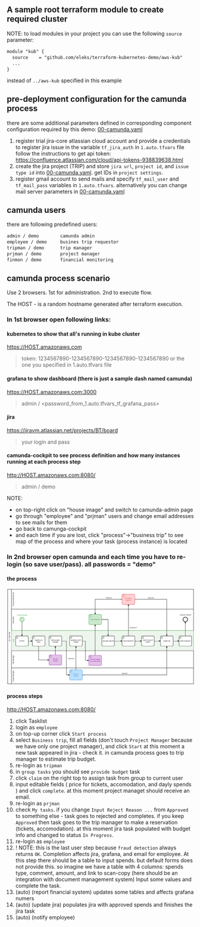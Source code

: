 ## A sample root terraform module to create required cluster

NOTE: to load modules in your project you can use the following `source` parameter:

```
module "kub" {
  source    = "github.com/eleks/terraform-kubernetes-demo/aws-kub"
  ...
}
```
instead of `../aws-kub` specified in this example

## pre-deployment configuration for the camunda process

there are some additional parameters defined in corresponding component configuration required by this demo: [00-camunda.yaml](./persistent/bpm/conf/00-camunda.yaml)

1. register trial jira-core atlassian cloud account and provide a credentials to register jira issue in the variable `tf_jira_auth` in `1.auto.tfvars` file
   follow the instructions to get api token: https://confluence.atlassian.com/cloud/api-tokens-938839638.html
2. create the jira project (TRIP) and store `jira url`, `project id`, and `issue type id` into [00-camunda.yaml](./persistent/bpm/conf/00-camunda.yaml).
   get IDs in `project settings`.
3. register gmail account to send mails and specify `tf_mail_user` and `tf_mail_pass` variables in `1.auto.tfvars`. alternatively you can change mail server parameters in 
   [00-camunda.yaml](./persistent/bpm/conf/00-camunda.yaml)

## camunda users

there are following predefined users:
```
admin / demo        camunda admin
employee / demo     busines trip requestor
tripman / demo      trip manager
prjman / demo		project manager
finmon / demo		financial monitoring
```

## camunda process scenario

Use 2 browsers. 1st for administration. 2nd to execute flow.

The HOST - is a random hostname generated after terraform execution.

### In 1st browser open following links:

#### kubernetes to show that all's running in kube cluster
https://HOST.amazonaws.com

> token: 1234567890-1234567890-1234567890-1234567890
> or the one you specified in 1.auto.tfvars file

#### grafana to show dashboard (there is just a sample dash named camunda)

https://HOST.amazonaws.com:3000

> admin / <password_from_1.auto.tfvars_tf_grafana_pass>

#### jira

https://jiravm.atlassian.net/projects/BT/board

> your login and pass
  
#### camunda-cockpit to see process definition and how many instances running at each process step
http://HOST.amazonaws.com:8080/

> admin / demo

NOTE: 
- on top-right click on "house image" and switch to camunda-admin page
- go through "employee" and "prjman" users and change email addresses to see mails for them
- go back to camunga-cockpit
- and each time if you are lost, click "process"->"business trip" to see map of the process and where your task (process instance) is located


### In 2nd browser open camunda and each time you have to re-login (so save user/pass). all passwords = "demo"

#### the process

![flow](../assets/BusinessTrip.png)

#### process steps

http://HOST.amazonaws.com:8080/

01. click Tasklist
02. login as `employee`
03. on top-up corner click `Start process`
04. select `Business trip`, fill all fields (don't touch `Project Manager` because we have only one project manager), and click `Start`
    at this moment a new task appeared in jira - check it. in camunda process goes to trip manager to estimate trip budget.
05. re-login as `tripman`
06. in `group tasks` you should see `provide budget` task
07. click `claim` on the right top to assign task from group to current user
08. input editable fields ( price for tickets, accomodation, and dayly spends ) and click `complete`.
    at this moment project managet should receive an email.
09. re-login as `prjman`
10. check `My tasks`.
    if you change `Input Reject Reason ...` from `Approved` to something else - task goes to rejected and completes.
	if you keep `Approved` then task goes to the trip manager to make a reservation (tickets, accomodation).
	  at this moment jira task populated with budget info and changed to status `In Progress`.
11. re-login as `employee`
12. ! NOTE: this is the last user step because `fraud detection` always returns `OK`. 
      Completion affects jira, grafana, and email for employee.
    At this step there should be a table to input spends. but default forms does not provide this.
	so imagine we have a table with 4 columns: spends type, comment, amount, and link to scan-copy 
	    (here should be an integration with document management system)
	Input some values and complete the task.
13. (auto) (report financial system) updates some tables and affects grafana numers
14. (auto) (update jira) populates jira with approved spends and finishes the jira task 
15. (auto) (notify employee)


